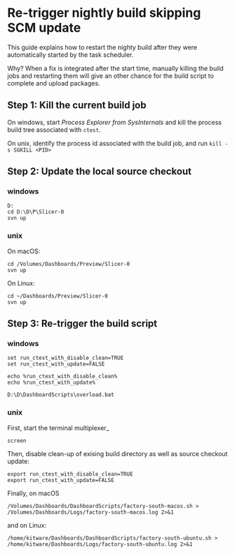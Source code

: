 Re-trigger nightly build skipping SCM update
============================================

This guide explains how to restart the nighty build after they were automatically
started by the task scheduler.

Why? When a fix is integrated after the start time, manually killing the build jobs and restarting
them will give an other chance for the build script to complete and upload packages.

## Step 1: Kill the current build job

On windows, start _Process Explorer from SysInternals_ and kill the process build tree
associated with `ctest`.

On unix, identify the process id associated with the build job, and run `kill -s SGKILL <PID>`

## Step 2: Update the local source checkout

### windows

```
D:
cd D:\D\P\Slicer-0
svn up
```

### unix

On macOS:

```
cd /Volumes/Dashboards/Preview/Slicer-0
svn up
```

On Linux:

```
cd ~/Dashboards/Preview/Slicer-0
svn up
```

## Step 3: Re-trigger the build script

### windows

```
set run_ctest_with_disable_clean=TRUE
set run_ctest_with_update=FALSE

echo %run_ctest_with_disable_clean%
echo %run_ctest_with_update%

D:\D\DashboardScripts\overload.bat
```

### unix

First, start the terminal multiplexer_

```
screen
```

Then, disable clean-up of exising build directory as well as source checkout update:

```
export run_ctest_with_disable_clean=TRUE
export run_ctest_with_update=FALSE
```

Finally, on macOS

```
/Volumes/Dashboards/DashboardScripts/factory-south-macos.sh > /Volumes/Dashboards/Logs/factory-south-macos.log 2>&1
```

and on Linux:

```
/home/kitware/Dashboards/DashboardScripts/factory-south-ubuntu.sh > /home/kitware/Dashboards/Logs/factory-south-ubuntu.log 2>&1
```

